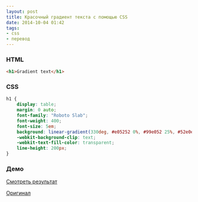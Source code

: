 ```yaml
---
layout: post
title: Красочный градиент текста с помощью CSS
date: 2014-10-04 01:42
tags:
- css
- перевод
---
```


### HTML

```html
<h1>Gradient text</h1>
```

### CSS

```css
h1 {
	display: table;
	margin: 0 auto;
	font-family: "Roboto Slab";
	font-weight: 400;
	font-size: 5em;
	background: linear-gradient(330deg, #e05252 0%, #99e052 25%, #52e0e0 50%, #9952e0 75%, #e05252 100%);
	-webkit-background-clip: text;
	-webkit-text-fill-color: transparent;
	line-height: 200px;
}
```

### Демо

[Смотреть результат](http://jsfiddle.net/evgeniypakalo/0kmwdb9n/embedded/result/)

[Оригинал](http://wz2.ru/lfol)
